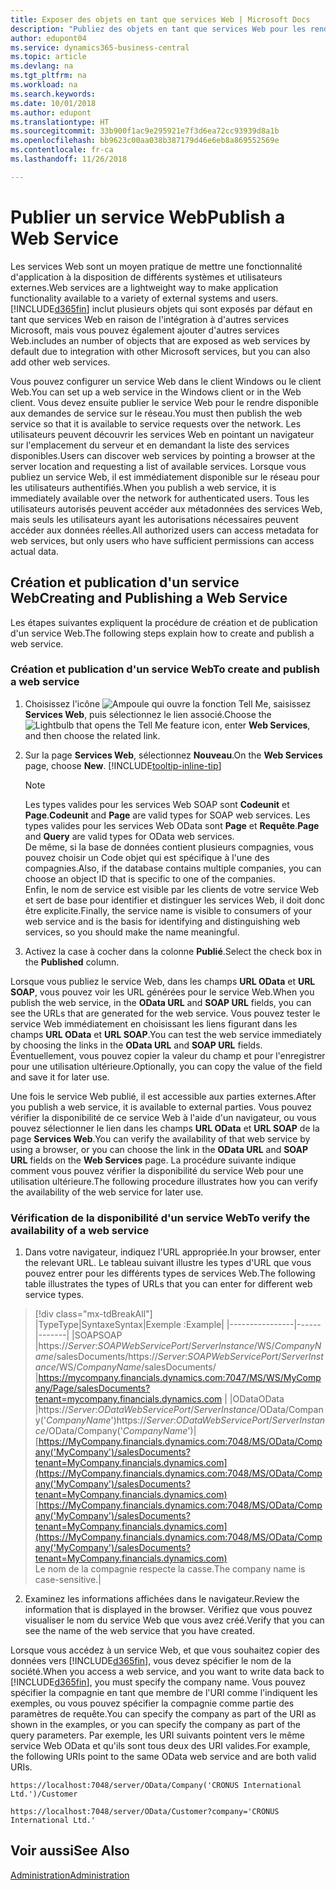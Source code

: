 ```yaml
---
title: Exposer des objets en tant que services Web | Microsoft Docs
description: "Publiez des objets en tant que services Web pour les rendre immédiatement disponibles sur le réseau."
author: edupont04
ms.service: dynamics365-business-central
ms.topic: article
ms.devlang: na
ms.tgt_pltfrm: na
ms.workload: na
ms.search.keywords: 
ms.date: 10/01/2018
ms.author: edupont
ms.translationtype: HT
ms.sourcegitcommit: 33b900f1ac9e295921e7f3d6ea72cc93939d8a1b
ms.openlocfilehash: bb9623c00aa038b387179d46e6eb8a869552569e
ms.contentlocale: fr-ca
ms.lasthandoff: 11/26/2018

---
```

# <a name="publish-a-web-service"></a><span data-ttu-id="b914a-103">Publier un service Web</span><span class="sxs-lookup"><span data-stu-id="b914a-103">Publish a Web Service</span></span>

<span data-ttu-id="b914a-104">Les services Web sont un moyen pratique de mettre une fonctionnalité d'application à la disposition de différents systèmes et utilisateurs externes.</span><span class="sxs-lookup"><span data-stu-id="b914a-104">Web services are a lightweight way to make application functionality available to a variety of external systems and users.</span></span> [!INCLUDE[d365fin](includes/d365fin_md.md)] <span data-ttu-id="b914a-105">inclut plusieurs objets qui sont exposés par défaut en tant que services Web en raison de l'intégration à d'autres services Microsoft, mais vous pouvez également ajouter d'autres services Web.</span><span class="sxs-lookup"><span data-stu-id="b914a-105">includes an number of objects that are exposed as web services by default due to integration with other Microsoft services, but you can also add other web services.</span></span>  

<span data-ttu-id="b914a-106">Vous pouvez configurer un service Web dans le client Windows ou le client Web.</span><span class="sxs-lookup"><span data-stu-id="b914a-106">You can set up a web service in the Windows client or in the Web client.</span></span> <span data-ttu-id="b914a-107">Vous devez ensuite publier le service Web pour le rendre disponible aux demandes de service sur le réseau.</span><span class="sxs-lookup"><span data-stu-id="b914a-107">You must then publish the web service so that it is available to service requests over the network.</span></span> <span data-ttu-id="b914a-108">Les utilisateurs peuvent découvrir les services Web en pointant un navigateur sur l'emplacement du serveur et en demandant la liste des services disponibles.</span><span class="sxs-lookup"><span data-stu-id="b914a-108">Users can discover web services by pointing a browser at the server location and requesting a list of available services.</span></span> <span data-ttu-id="b914a-109">Lorsque vous publiez un service Web, il est immédiatement disponible sur le réseau pour les utilisateurs authentifiés.</span><span class="sxs-lookup"><span data-stu-id="b914a-109">When you publish a web service, it is immediately available over the network for authenticated users.</span></span> <span data-ttu-id="b914a-110">Tous les utilisateurs autorisés peuvent accéder aux métadonnées des services Web, mais seuls les utilisateurs ayant les autorisations nécessaires peuvent accéder aux données réelles.</span><span class="sxs-lookup"><span data-stu-id="b914a-110">All authorized users can access metadata for web services, but only users who have sufficient permissions can access actual data.</span></span>

## <a name="creating-and-publishing-a-web-service"></a><span data-ttu-id="b914a-111">Création et publication d'un service Web</span><span class="sxs-lookup"><span data-stu-id="b914a-111">Creating and Publishing a Web Service</span></span>  
<span data-ttu-id="b914a-112">Les étapes suivantes expliquent la procédure de création et de publication d'un service Web.</span><span class="sxs-lookup"><span data-stu-id="b914a-112">The following steps explain how to create and publish a web service.</span></span>  

### <a name="to-create-and-publish-a-web-service"></a><span data-ttu-id="b914a-113">Création et publication d'un service Web</span><span class="sxs-lookup"><span data-stu-id="b914a-113">To create and publish a web service</span></span>  

1.  <span data-ttu-id="b914a-114">Choisissez l'icône ![Ampoule qui ouvre la fonction Tell Me](media/ui-search/search_small.png "Dites-moi ce que vous voulez faire"), saisissez **Services Web**, puis sélectionnez le lien associé.</span><span class="sxs-lookup"><span data-stu-id="b914a-114">Choose the ![Lightbulb that opens the Tell Me feature](media/ui-search/search_small.png "Tell me what you want to do") icon, enter **Web Services**, and then choose the related link.</span></span>  
2.  <span data-ttu-id="b914a-115">Sur la page **Services Web**, sélectionnez **Nouveau**.</span><span class="sxs-lookup"><span data-stu-id="b914a-115">On the **Web Services** page, choose **New**.</span></span> [!INCLUDE[tooltip-inline-tip](includes/tooltip-inline-tip_md.md)]  

    > [!NOTE]  
    >  <span data-ttu-id="b914a-116">Les types valides pour les services Web SOAP sont **Codeunit** et **Page**.</span><span class="sxs-lookup"><span data-stu-id="b914a-116">**Codeunit** and **Page** are valid types for SOAP web services.</span></span> <span data-ttu-id="b914a-117">Les types valides pour les services Web OData sont **Page** et **Requête**.</span><span class="sxs-lookup"><span data-stu-id="b914a-117">**Page** and **Query** are valid types for OData web services.</span></span>  
    <span data-ttu-id="b914a-118">De même, si la base de données contient plusieurs compagnies, vous pouvez choisir un Code objet qui est spécifique à l'une des compagnies.</span><span class="sxs-lookup"><span data-stu-id="b914a-118">Also, if the database contains multiple companies, you can choose an object ID that is specific to one of the companies.</span></span>  
    <span data-ttu-id="b914a-119">Enfin, le nom de service est visible par les clients de votre service Web et sert de base pour identifier et distinguer les services Web, il doit donc être explicite.</span><span class="sxs-lookup"><span data-stu-id="b914a-119">Finally, the service name is visible to consumers of your web service and is the basis for identifying and distinguishing web services, so you should make the name meaningful.</span></span>

3.  <span data-ttu-id="b914a-120">Activez la case à cocher dans la colonne **Publié**.</span><span class="sxs-lookup"><span data-stu-id="b914a-120">Select the check box in the **Published** column.</span></span>  

<span data-ttu-id="b914a-121">Lorsque vous publiez le service Web, dans les champs **URL OData** et **URL SOAP**, vous pouvez voir les URL générées pour le service Web.</span><span class="sxs-lookup"><span data-stu-id="b914a-121">When you publish the web service, in the **OData URL** and **SOAP URL** fields, you can see the URLs that are generated for the web service.</span></span> <span data-ttu-id="b914a-122">Vous pouvez tester le service Web immédiatement en choisissant les liens figurant dans les champs **URL OData** et **URL SOAP**.</span><span class="sxs-lookup"><span data-stu-id="b914a-122">You can test the web service immediately by choosing the links in the **OData URL** and **SOAP URL** fields.</span></span> <span data-ttu-id="b914a-123">Éventuellement, vous pouvez copier la valeur du champ et pour l'enregistrer pour une utilisation ultérieure.</span><span class="sxs-lookup"><span data-stu-id="b914a-123">Optionally, you can copy the value of the field and save it for later use.</span></span>  

<span data-ttu-id="b914a-124">Une fois le service Web publié, il est accessible aux parties externes.</span><span class="sxs-lookup"><span data-stu-id="b914a-124">After you publish a web service, it is available to external parties.</span></span> <span data-ttu-id="b914a-125">Vous pouvez vérifier la disponibilité de ce service Web à l'aide d'un navigateur, ou vous pouvez sélectionner le lien dans les champs **URL OData** et **URL SOAP** de la page **Services Web**.</span><span class="sxs-lookup"><span data-stu-id="b914a-125">You can verify the availability of that web service by using a browser, or you can choose the link in the **OData URL** and **SOAP URL** fields on the **Web Services** page.</span></span> <span data-ttu-id="b914a-126">La procédure suivante indique comment vous pouvez vérifier la disponibilité du service Web pour une utilisation ultérieure.</span><span class="sxs-lookup"><span data-stu-id="b914a-126">The following procedure illustrates how you can verify the availability of the web service for later use.</span></span>  

### <a name="to-verify-the-availability-of-a-web-service"></a><span data-ttu-id="b914a-127">Vérification de la disponibilité d'un service Web</span><span class="sxs-lookup"><span data-stu-id="b914a-127">To verify the availability of a web service</span></span>  

1.  <span data-ttu-id="b914a-128">Dans votre navigateur, indiquez l'URL appropriée.</span><span class="sxs-lookup"><span data-stu-id="b914a-128">In your browser, enter the relevant URL.</span></span> <span data-ttu-id="b914a-129">Le tableau suivant illustre les types d'URL que vous pouvez entrer pour les différents types de services Web.</span><span class="sxs-lookup"><span data-stu-id="b914a-129">The following table illustrates the types of URLs that you can enter for different web service types.</span></span>  
> [!div class="mx-tdBreakAll"]
> |<span data-ttu-id="b914a-130">Type</span><span class="sxs-lookup"><span data-stu-id="b914a-130">Type</span></span>|<span data-ttu-id="b914a-131">Syntaxe</span><span class="sxs-lookup"><span data-stu-id="b914a-131">Syntax</span></span>|<span data-ttu-id="b914a-132">Exemple :</span><span class="sxs-lookup"><span data-stu-id="b914a-132">Example</span></span>|
> |----------------|------|-------|
> |<span data-ttu-id="b914a-133">SOAP</span><span class="sxs-lookup"><span data-stu-id="b914a-133">SOAP</span></span> |<span data-ttu-id="b914a-134">https://*Server*:*SOAPWebServicePort*/*ServerInstance*/WS/*CompanyName*/salesDocuments/</span><span class="sxs-lookup"><span data-stu-id="b914a-134">https://*Server*:*SOAPWebServicePort*/*ServerInstance*/WS/*CompanyName*/salesDocuments/</span></span> |https://mycompany.financials.dynamics.com:7047/MS/WS/MyCompany/Page/salesDocuments?tenant=mycompany.financials.dynamics.com |
> |<span data-ttu-id="b914a-135">OData</span><span class="sxs-lookup"><span data-stu-id="b914a-135">OData</span></span> |<span data-ttu-id="b914a-136">https://*Server*:*ODataWebServicePort*/*ServerInstance*/OData/Company('*CompanyName*')</span><span class="sxs-lookup"><span data-stu-id="b914a-136">https://*Server*:*ODataWebServicePort*/*ServerInstance*/OData/Company('*CompanyName*')</span></span>|<span data-ttu-id="b914a-137">[https://MyCompany.financials.dynamics.com:7048/MS/OData/Company('MyCompany')/salesDocuments?tenant=MyCompany.financials.dynamics.com](https://MyCompany.financials.dynamics.com:7048/MS/OData/Company('MyCompany')/salesDocuments?tenant=MyCompany.financials.dynamics.com)</span><span class="sxs-lookup"><span data-stu-id="b914a-137">[https://MyCompany.financials.dynamics.com:7048/MS/OData/Company('MyCompany')/salesDocuments?tenant=MyCompany.financials.dynamics.com](https://MyCompany.financials.dynamics.com:7048/MS/OData/Company('MyCompany')/salesDocuments?tenant=MyCompany.financials.dynamics.com)</span></span> <br />    <span data-ttu-id="b914a-138">Le nom de la compagnie respecte la casse.</span><span class="sxs-lookup"><span data-stu-id="b914a-138">The company name is case-sensitive.</span></span>|

2.  <span data-ttu-id="b914a-139">Examinez les informations affichées dans le navigateur.</span><span class="sxs-lookup"><span data-stu-id="b914a-139">Review the information that is displayed in the browser.</span></span> <span data-ttu-id="b914a-140">Vérifiez que vous pouvez visualiser le nom du service Web que vous avez créé.</span><span class="sxs-lookup"><span data-stu-id="b914a-140">Verify that you can see the name of the web service that you have created.</span></span>  

<span data-ttu-id="b914a-141">Lorsque vous accédez à un service Web, et que vous souhaitez copier des données vers [!INCLUDE[d365fin](includes/d365fin_md.md)], vous devez spécifier le nom de la société.</span><span class="sxs-lookup"><span data-stu-id="b914a-141">When you access a web service, and you want to write data back to [!INCLUDE[d365fin](includes/d365fin_md.md)], you must specify the company name.</span></span> <span data-ttu-id="b914a-142">Vous pouvez spécifier la compagnie en tant que membre de l'URI comme l'indiquent les exemples, ou vous pouvez spécifier la compagnie comme partie des paramètres de requête.</span><span class="sxs-lookup"><span data-stu-id="b914a-142">You can specify the company as part of the URI as shown in the examples, or you can specify the company as part of the query parameters.</span></span> <span data-ttu-id="b914a-143">Par exemple, les URI suivants pointent vers le même service Web OData et qu'ils sont tous deux des URI valides.</span><span class="sxs-lookup"><span data-stu-id="b914a-143">For example, the following URIs point to the same OData web service and are both valid URIs.</span></span>  

```  
https://localhost:7048/server/OData/Company('CRONUS International Ltd.')/Customer  
```  

```  
https://localhost:7048/server/OData/Customer?company='CRONUS International Ltd.'  
```  

## <a name="see-also"></a><span data-ttu-id="b914a-144">Voir aussi</span><span class="sxs-lookup"><span data-stu-id="b914a-144">See Also</span></span>  
[<span data-ttu-id="b914a-145">Administration</span><span class="sxs-lookup"><span data-stu-id="b914a-145">Administration</span></span>](admin-setup-and-administration.md)  

